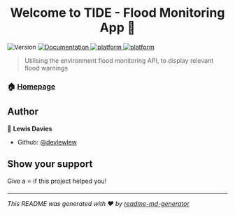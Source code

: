 <h1 align="center">Welcome to TIDE - Flood Monitoring App 👋</h1>
<p>
  <img alt="Version" src="https://img.shields.io/badge/version-1.0-blue.svg?cacheSeconds=2592000" />
  <a href="https://github.com/devlewlew/floor-monitoring-app/blob/main/README.md" target="_blank">
    <img alt="Documentation" src="https://img.shields.io/badge/documentation-yes-brightgreen.svg" />
    <img alt="platform" src="https://img.shields.io/badge/bootstrap-v5.0.2-blue" />
    <img alt="platform" src="https://img.shields.io/badge/jQuery-v3.6.0-blue" />
  </a>
</p>

> Utilising the environment flood monitoring API, to display relevant flood warnings

### 🏠 [Homepage](https://github.com/devlewlew/floor-monitoring-app/blob/main/TIDE/index.html)

## Author

👤 **Lewis Davies**

* Github: [@devlewlew](https://github.com/devlewlew)

## Show your support

Give a ⭐️ if this project helped you!

***
_This README was generated with ❤️ by [readme-md-generator](https://github.com/kefranabg/readme-md-generator)_
